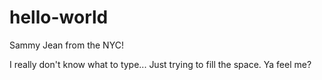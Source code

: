 # hello-world

Sammy Jean from the NYC!

I really don't know what to type...
Just trying to fill the space. Ya feel me?
